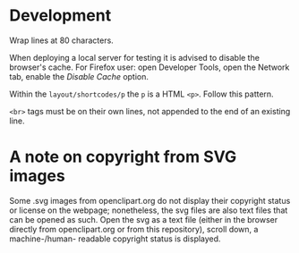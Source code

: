 # Development

Wrap lines at 80 characters.

When deploying a local server for testing it is advised to disable the browser's
cache. For Firefox user: open Developer Tools, open the Network tab, enable the
*Disable Cache* option.

Within the `layout/shortcodes/p` the `p` is a HTML `<p>`. Follow this pattern.

`<br>` tags must be on their own lines, not appended to the end of an existing
line.

# A note on copyright from SVG images

Some .svg images from openclipart.org do not display their copyright status or
license on the webpage; nonetheless, the svg files are also text files that can
be opened as such. Open the svg as a text file (either in the browser directly
from openclipart.org or from this repository), scroll down, a
machine-/human- readable copyright status is displayed.
